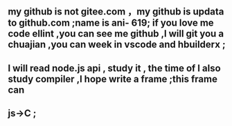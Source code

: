  ## my github is not gitee.com ，my github is updata to github.com ;name is ani- 619; if you love me code ellint ,you can see me github ,l will git you a chuajian ,you can week  in vscode and hbuilderx ; 
 ## l will read node.js api , study it , the time of l also study compiler ,l hope write a frame ;this frame can 
 ## js->C ;